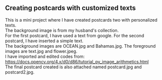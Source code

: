 ## Creating postcards with customized texts
This is a mini project where I have created postcards two with personalized texts.  
The background image is from my husband's collection.  
For the first postcard, I have used a text from google. For the second postcard, I have inserted a simple text.    
The background images are OCEAN.jpg and Bahamas.jpg. 
The foreground images are text.jpg and flower.jpeg.    
I have imported and edited codes from: https://docs.opencv.org/4.x/d0/d86/tutorial_py_image_arithmetics.html      
The final postcard created is also attached named postcard.jpg and postcard2.jpg. 


